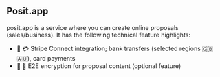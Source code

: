 ## Posit.app

posit.app is a service where you can create online proposals (sales/business). It has the following technical feature highlights:

- 🏦 💳 Stripe Connect integration; bank transfers (selected regions 🇬🇧 🇦🇺), card payments
- 🔑 🔐 E2E encryption for proposal content (optional feature)
